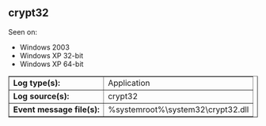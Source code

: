 ## crypt32

Seen on:
* Windows 2003
* Windows XP 32-bit
* Windows XP 64-bit

<table border="1" class="docutils">
  <tbody>
    <tr>
      <td><b>Log type(s):</b></td>
      <td>Application</td>
    </tr>
    <tr>
      <td><b>Log source(s):</b></td>
      <td>crypt32</td>
    </tr>
    <tr>
      <td><b>Event message file(s):</b></td>
      <td>%systemroot%\system32\crypt32.dll</td>
    </tr>
  </tbody>
</table>

&nbsp;

